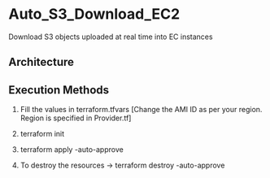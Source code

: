 # Auto_S3_Download_EC2
Download S3 objects uploaded at real time into EC instances

Architecture
-------------------





Execution Methods
-------------------

1. Fill the values in terraform.tfvars [Change the AMI ID as per your region. Region is specified in Provider.tf]

2. terraform init

3. terraform apply -auto-approve

4. To destroy the resources -> terraform destroy -auto-approve
